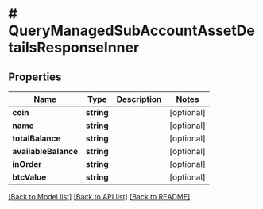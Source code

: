 # # QueryManagedSubAccountAssetDetailsResponseInner

## Properties

Name | Type | Description | Notes
------------ | ------------- | ------------- | -------------
**coin** | **string** |  | [optional]
**name** | **string** |  | [optional]
**totalBalance** | **string** |  | [optional]
**availableBalance** | **string** |  | [optional]
**inOrder** | **string** |  | [optional]
**btcValue** | **string** |  | [optional]

[[Back to Model list]](../../README.md#models) [[Back to API list]](../../README.md#endpoints) [[Back to README]](../../README.md)
